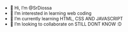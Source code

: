 - 👋 Hi, I’m @SrDiossa
- 👀 I’m interested in learning web coding
- 🌱 I’m currently learning HTML, CSS AND JAVASCRIPT
- 💞️ I’m looking to collaborate on STILL DONT KNOW :D
